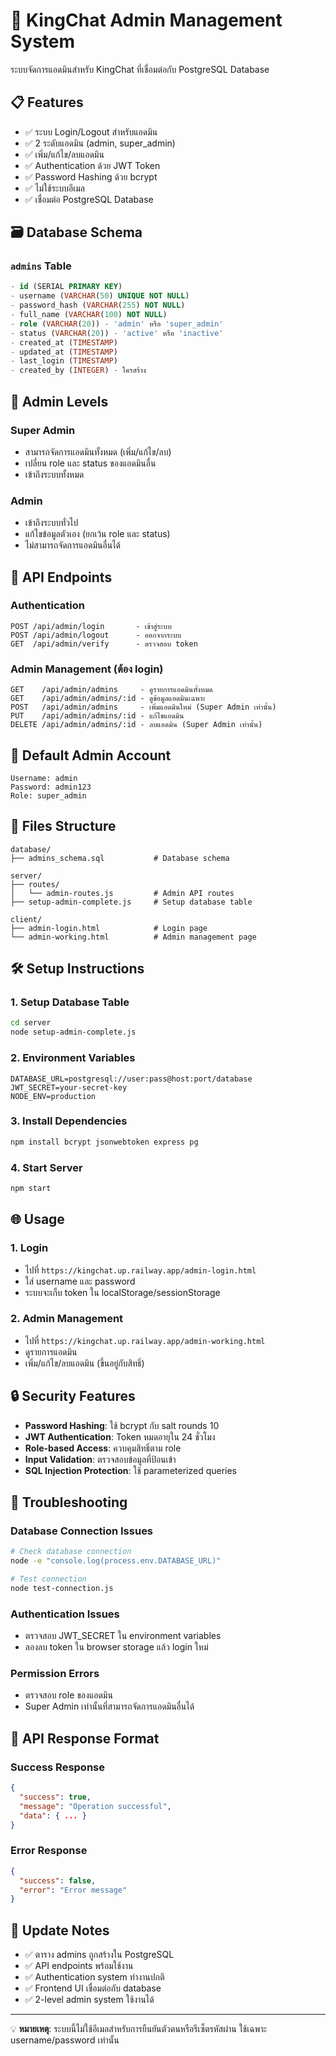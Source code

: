 # 🔐 KingChat Admin Management System

ระบบจัดการแอดมินสำหรับ KingChat ที่เชื่อมต่อกับ PostgreSQL Database

## 📋 Features

- ✅ ระบบ Login/Logout สำหรับแอดมิน
- ✅ 2 ระดับแอดมิน (admin, super_admin)
- ✅ เพิ่ม/แก้ไข/ลบแอดมิน
- ✅ Authentication ด้วย JWT Token
- ✅ Password Hashing ด้วย bcrypt
- ✅ ไม่ใช้ระบบอีเมล
- ✅ เชื่อมต่อ PostgreSQL Database

## 🗃️ Database Schema

### `admins` Table
```sql
- id (SERIAL PRIMARY KEY)
- username (VARCHAR(50) UNIQUE NOT NULL)
- password_hash (VARCHAR(255) NOT NULL)
- full_name (VARCHAR(100) NOT NULL)
- role (VARCHAR(20)) - 'admin' หรือ 'super_admin'
- status (VARCHAR(20)) - 'active' หรือ 'inactive'
- created_at (TIMESTAMP)
- updated_at (TIMESTAMP)
- last_login (TIMESTAMP)
- created_by (INTEGER) - ใครสร้าง
```

## 👑 Admin Levels

### Super Admin
- สามารถจัดการแอดมินทั้งหมด (เพิ่ม/แก้ไข/ลบ)
- เปลี่ยน role และ status ของแอดมินอื่น
- เข้าถึงระบบทั้งหมด

### Admin
- เข้าถึงระบบทั่วไป
- แก้ไขข้อมูลตัวเอง (ยกเว้น role และ status)
- ไม่สามารถจัดการแอดมินอื่นได้

## 🚀 API Endpoints

### Authentication
```
POST /api/admin/login       - เข้าสู่ระบบ
POST /api/admin/logout      - ออกจากระบบ
GET  /api/admin/verify      - ตรวจสอบ token
```

### Admin Management (ต้อง login)
```
GET    /api/admin/admins     - ดูรายการแอดมินทั้งหมด
GET    /api/admin/admins/:id - ดูข้อมูลแอดมินเฉพาะ
POST   /api/admin/admins     - เพิ่มแอดมินใหม่ (Super Admin เท่านั้น)
PUT    /api/admin/admins/:id - แก้ไขแอดมิน
DELETE /api/admin/admins/:id - ลบแอดมิน (Super Admin เท่านั้น)
```

## 🔑 Default Admin Account

```
Username: admin
Password: admin123
Role: super_admin
```

## 📁 Files Structure

```
database/
├── admins_schema.sql           # Database schema

server/
├── routes/
│   └── admin-routes.js         # Admin API routes
├── setup-admin-complete.js     # Setup database table

client/
├── admin-login.html            # Login page
└── admin-working.html          # Admin management page
```

## 🛠️ Setup Instructions

### 1. Setup Database Table
```bash
cd server
node setup-admin-complete.js
```

### 2. Environment Variables
```env
DATABASE_URL=postgresql://user:pass@host:port/database
JWT_SECRET=your-secret-key
NODE_ENV=production
```

### 3. Install Dependencies
```bash
npm install bcrypt jsonwebtoken express pg
```

### 4. Start Server
```bash
npm start
```

## 🌐 Usage

### 1. Login
- ไปที่ `https://kingchat.up.railway.app/admin-login.html`
- ใส่ username และ password
- ระบบจะเก็บ token ใน localStorage/sessionStorage

### 2. Admin Management
- ไปที่ `https://kingchat.up.railway.app/admin-working.html`
- ดูรายการแอดมิน
- เพิ่ม/แก้ไข/ลบแอดมิน (ขึ้นอยู่กับสิทธิ์)

## 🔒 Security Features

- **Password Hashing**: ใช้ bcrypt กับ salt rounds 10
- **JWT Authentication**: Token หมดอายุใน 24 ชั่วโมง
- **Role-based Access**: ควบคุมสิทธิ์ตาม role
- **Input Validation**: ตรวจสอบข้อมูลที่ป้อนเข้า
- **SQL Injection Protection**: ใช้ parameterized queries

## 🐛 Troubleshooting

### Database Connection Issues
```bash
# Check database connection
node -e "console.log(process.env.DATABASE_URL)"

# Test connection
node test-connection.js
```

### Authentication Issues
- ตรวจสอบ JWT_SECRET ใน environment variables
- ลองลบ token ใน browser storage แล้ว login ใหม่

### Permission Errors
- ตรวจสอบ role ของแอดมิน
- Super Admin เท่านั้นที่สามารถจัดการแอดมินอื่นได้

## 📝 API Response Format

### Success Response
```json
{
  "success": true,
  "message": "Operation successful",
  "data": { ... }
}
```

### Error Response
```json
{
  "success": false,
  "error": "Error message"
}
```

## 🔄 Update Notes

- ✅ ตาราง admins ถูกสร้างใน PostgreSQL
- ✅ API endpoints พร้อมใช้งาน
- ✅ Authentication system ทำงานปกติ
- ✅ Frontend UI เชื่อมต่อกับ database
- ✅ 2-level admin system ใช้งานได้

---

💡 **หมายเหตุ**: ระบบนี้ไม่ใช้อีเมลสำหรับการยืนยันตัวตนหรือรีเซ็ตรหัสผ่าน ใช้เฉพาะ username/password เท่านั้น